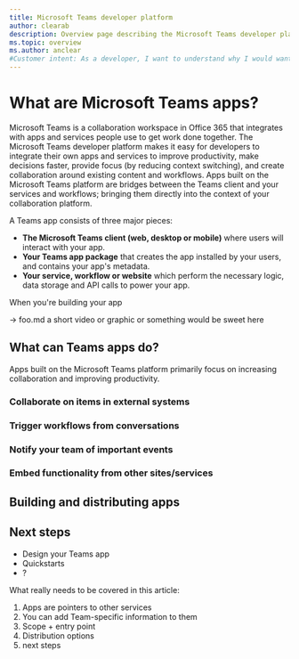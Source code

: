 ```yaml
---
title: Microsoft Teams developer platform
author: clearab
description: Overview page describing the Microsoft Teams developer platform, and how to get started building apps for Microsoft Teams.
ms.topic: overview
ms.author: anclear
#Customer intent: As a developer, I want to understand why I would want to build a Teams app so that I can solve business problems.
---
```

# What are Microsoft Teams apps?

Microsoft Teams is a collaboration workspace in Office 365 that integrates with apps and services people use to get work done together. The Microsoft Teams developer platform makes it easy for developers to integrate their own apps and services to improve productivity, make decisions faster, provide focus (by reducing context switching), and create collaboration around existing content and workflows. Apps built on the Microsoft Teams platform are bridges between the Teams client and your services and workflows; bringing them directly into the context of your collaboration platform.

A Teams app consists of three major pieces:

* **The Microsoft Teams client (web, desktop or mobile)** where users will interact with your app.
* **Your Teams app package** that creates the app installed by your users, and contains your app's metadata.
* **Your service, workflow or website** which perform the necessary logic, data storage and API calls to power your app.

When you're building your app

-> foo.md a short video or graphic or something would be sweet here

## What can Teams apps do?

Apps built on the Microsoft Teams platform primarily focus on increasing collaboration and improving productivity. 

### Collaborate on items in external systems

### Trigger workflows from conversations

### Notify your team of important events

### Embed functionality from other sites/services

## Building and distributing apps

## Next steps

* Design your Teams app
* Quickstarts
* ?


What really needs to be covered in this article:

1) Apps are pointers to other services
2) You can add Team-specific information to them
3) Scope + entry point
4) Distribution options
5) next steps
